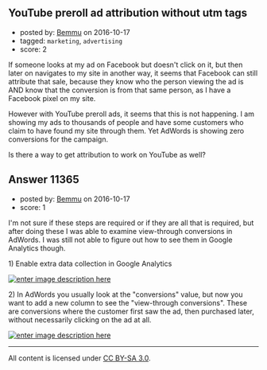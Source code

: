 ## YouTube preroll ad attribution without utm tags

- posted by: [Bemmu](https://stackexchange.com/users/5090/bemmu) on 2016-10-17
- tagged: `marketing`, `advertising`
- score: 2

If someone looks at my ad on Facebook but doesn't click on it, but then later on navigates to my site in another way, it seems that Facebook can still attribute that sale, because they know who the person viewing the ad is AND know that the conversion is from that same person, as I have a Facebook pixel on my site.

However with YouTube preroll ads, it seems that this is not happening. I am showing my ads to thousands of people and have some customers who claim to have found my site through them. Yet AdWords is showing zero conversions for the campaign.

Is there a way to get attribution to work on YouTube as well? 


## Answer 11365

- posted by: [Bemmu](https://stackexchange.com/users/5090/bemmu) on 2016-10-17
- score: 1

<p>I'm not sure if these steps are required or if they are all that is required, but after doing these I was able to examine view-through conversions in AdWords. I was still not able to figure out how to see them in Google Analytics though.</p>

<p>1) Enable extra data collection in Google Analytics</p>

<p><a href="https://i.stack.imgur.com/LOcNw.png" rel="nofollow noreferrer"><img src="https://i.stack.imgur.com/LOcNw.png" alt="enter image description here"></a></p>

<p>2) In AdWords you usually look at the "conversions" value, but now you want to add a new column to see the "view-through conversions". These are conversions where the customer first saw the ad, then purchased later, without necessarily clicking on the ad at all.</p>

<p><a href="https://i.stack.imgur.com/DE0DM.png" rel="nofollow noreferrer"><img src="https://i.stack.imgur.com/DE0DM.png" alt="enter image description here"></a></p>




---

All content is licensed under [CC BY-SA 3.0](https://creativecommons.org/licenses/by-sa/3.0/).
